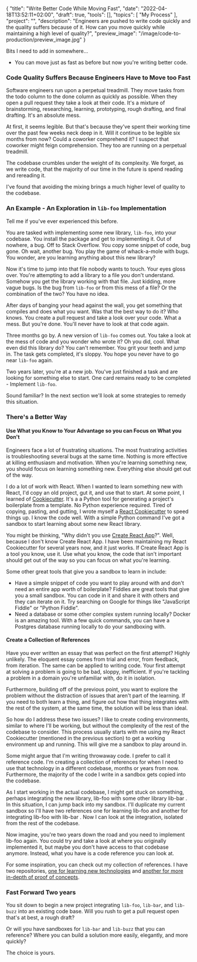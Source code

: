 {
 "title": "Write Better Code While Moving Fast",
 "date": "2022-04-18T13:52:11+02:00",
 "draft": true,
 "tools": [],
 "topics": [
 "My Process"
 ],
 "project": "",
 "description": "Engineers are pushed to write code quickly and the quality suffers because of it. How can you move quickly while maintaining a high level of quality?",
 "preview_image": "/image/code-to-production/preview_image.jpg"
}

<!-- What are your three yeses? (Readers should nod their head yes to the headline, subheading, and first sentence.)


-->

<!-- Where to Post
 - /r/learnprogramming
 - /r/??
 - My blog
 - DEPT's blog

 -->

 <!-- Keywords
 
 -->

Bits I need to add in somewhere...
- You can move just as fast as before but now you're writing better code.


### Code Quality Suffers Because Engineers Have to Move too Fast

Software engineers run upon a perpetual treadmill. They move tasks from the todo column to the done column as quickly as possible. When they open a pull request they take a look at their code. It's a mixture of brainstorming, researching, learning, prototyping, rough drafting, and final drafting. It's an absolute mess.

At first, it seems legible. But that's because they've spent their working time over the past few weeks neck deep in it. Will it continue to be legible six months from now? Could a coworker comprehend it? I suspect that coworker might feign comprehension. They too are running on a perpetual treadmill.

The codebase crumbles under the weight of its complexity. We forget, as we write code, that the majority of our time in the future is spend reading and rereading it.

I've found that avoiding the mixing brings a much higher level of quality to the codebase. 

### An Example - An Exploration in `lib-foo` Implementation

Tell me if you've ever experienced this before.

You are tasked with implementing some new library, `lib-foo`, into your codebase. You install the package and get to implementing it. Out of nowhere, a bug. Off to Stack Overflow. You copy some snippet of code, bug gone. Oh wait, another bug. You play the game of whack-a-mole with bugs. You wonder, are you learning anything about this new library?

Now it's time to jump into that file nobody wants to touch. Your eyes gloss over. You're attempting to add a library to a file you don't understand. Somehow you get the library working with that file. Just kidding, more vague bugs. Is the bug from `lib-foo` or from this mess of a file? Or the combination of the two? You have no idea.

After days of banging your head against the wall, you get something that compiles and does what you want. Was that the best way to do it? Who knows. You create a pull request and take a look over your code. What a mess. But you're done. You'll never have to look at that code again.

Three months go by. A new version of `lib-foo` comes out. You take a look at the mess of code and you wonder who wrote it? Oh you did, cool. What even did this library do? You can't remember. You grit your teeth and jump in. The task gets completed, it's sloppy. You hope you never have to go near `lib-foo` again. 

Two years later, you're at a new job. You've just finished a task and are looking for something else to start. One card remains ready to be completed - Implement `lib-foo`. 

Sound familiar? In the next section we'll look at some strategies to remedy this situation.

### There's a Better Way

#### Use What you Know to Your Advantage so you can Focus on What you Don't

Engineers face a lot of frustrating situations. The most frustrating activities is troubleshooting several bugs at the same time.
Nothing is more effective at killing enthusiasm and motivation. When you're learning something new, you should focus on learning something new. Everything else should get out of the way.

I do a lot of work with React. When I wanted to learn something new with React, I'd copy an old project, gut it, and use that to start. At some point, I learned of [Cookiecutter](https://github.com/cookiecutter/cookiecutter). It's a a Python tool for generating a project's boilerplate from a template. No Python experience required. Tired of copying, pasting, and gutting, I wrote myself a [React Cookiecutter](https://github.com/TravisBumgarner/cookiecutter-react) to speed things up. I know the code well. With a simple Python command I've got a sandbox to start learning about some new React library.

You might be thinking, "Why didn't you use [Create React App](https://create-react-app.dev/)?". Well, because I don't know Create React App. I have been maintaining my React Cookiecutter for several years now, and it just works. If Create React App is a tool you know, use it. Use what you know, the code that isn't important should get out of the way so you can focus on what you're learning. 

Some other great tools that give you a sandbox to learn in include: 
- Have a simple snippet of code you want to play around with and don't need an entire app worth of boilerplate? Fiddles are great tools that give you a small sandbox.  You can code in it and share it with others and they can iterate on it. Try searching on Google for things like "JavaScript Fiddle" or "Python Fiddle".
- Need a database or some other complex system running locally? Docker is an amazing tool. With a few quick commands, you can have a Postgres database running locally to do your sandboxing with. 

#### Create a Collection of References

Have you ever written an essay that was perfect on the first attempt? Highly unlikely. The eloquent essay comes from trial and error, from feedback, from iteration. The same can be applied to writing code. Your first attempt at solving a problem is going to be bad, sloppy, inefficient. If you're tackling a problem in a domain you're unfamiliar with, do it in isolation. 

Furthermore, building off of the previous point, you want to explore the problem without the distraction of issues that aren't part of the learning. If you need to both learn a thing, and figure out how that thing integrates with the rest of the system, at the same time, the solution will be less than ideal.

So how do I address these two issues? I like to create coding environments, similar to where I'll be working, but without the complexity of the rest of the codebase to consider. This process usually starts with me using my React Cookiecutter (mentioned in the previous section) to get a working environment up and running. This will give me a sandbox to play around in. 

Some might argue that I'm writing throwaway code. I prefer to call it reference code. I'm creating a collection of references for when I need to use that technology in a different codebase, months or years from now. Furthermore, the majority of the code I write in a sandbox gets copied into the codebase. 

As I start working in the actual codebase, I might get stuck on something, perhaps integrating the new library, lib-foo with some other library lib-bar . In this situation, I can jump back into my sandbox. I'll duplicate my current sandbox so I'll have two references one for learning lib-foo and another for integrating lib-foo with lib-bar . Now I can look at the integration, isolated from the rest of the codebase. 

Now imagine, you're two years down the road and you need to implement lib-foo again. You could try and take a look at where you originally implemented it, but maybe you don't have access to that codebase anymore. Instead, what you have is a code reference you can look at. 

For some inspiration, you can check out my collection of references. I have two repositories, [one for learning new technologies](https://github.com/TravisBumgarner/learning/tree/master/archives) and [another for more in-depth of proof of concepts](https://github.com/TravisBumgarner/proof-of-concepts). 

### Fast Forward Two years

You sit down to begin a new project integrating `lib-foo`, `lib-bar`, and `lib-buzz` into an existing code base. Will you rush to get a pull request open that's at best, a rough draft?

Or will you have sandboxes for `lib-bar` and `lib-buzz` that you can reference? Where you can build a solution more easily, elegantly, and more quickly? 

The choice is yours.


